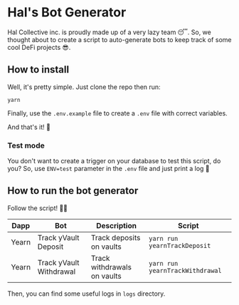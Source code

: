 # Hal's Bot Generator

Hal Collective inc. is proudly made up of a very lazy team 😴. So, we thought about to create a script to auto-generate bots to keep track of some cool DeFi projects 😎.

## How to install

Well, it's pretty simple. Just clone the repo then run:

```
yarn
```

Finally, use the `.env.example` file to create a `.env` file with correct variables.

And that's it! 🥳

### Test mode
You don't want to create a trigger on your database to test this script, do you? So, use `ENV=test` parameter in the `.env` file and just print a log 🥸

## How to run the bot generator

Follow the script! 🧞‍♀️

| Dapp | Bot | Description | Script |
| ------ | ------- | ------- | ------ |
| Yearn | Track yVault Deposit | Track deposits on vaults | `yarn run yearnTrackDeposit` |
| Yearn | Track yVault Withdrawal | Track withdrawals on vaults | `yarn run yearnTrackWithdrawal` |

Then, you can find some useful logs in `logs` directory.

